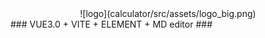 <div align=center> ![logo](calculator/src/assets/logo_big.png)</div>
### VUE3.0 + VITE + ELEMENT + MD editor ###

